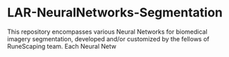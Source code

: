 # LAR-NeuralNetworks-Segmentation

This repository encompasses various Neural Networks for biomedical imagery segmentation, developed and/or customized by the fellows of RuneScaping team. Each Neural Netw
